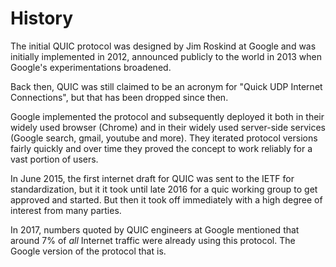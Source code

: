 # History

The initial QUIC protocol was designed by Jim Roskind at Google and was
initially implemented in 2012, announced publicly to the world in 2013 when
Google's experimentations broadened.

Back then, QUIC was still claimed to be an acronym for "Quick UDP Internet
Connections", but that has been dropped since then.

Google implemented the protocol and subsequently deployed it both in their
widely used browser (Chrome) and in their widely used server-side services
(Google search, gmail, youtube and more). They iterated protocol versions
fairly quickly and over time they proved the concept to work reliably for a
vast portion of users.

In June 2015, the first internet draft for QUIC was sent to the IETF for
standardization, but it it took until late 2016 for a quic working group to
get approved and started. But then it took off immediately with a high degree
of interest from many parties.

In 2017, numbers quoted by QUIC engineers at Google mentioned that around 7%
of *all* Internet traffic were already using this protocol. The Google version
of the protocol that is.

